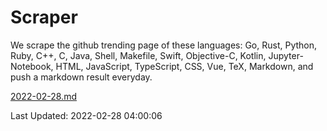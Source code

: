 # Scraper

We scrape the github trending page of these languages: Go, Rust, Python, Ruby, C++, C, Java, Shell, Makefile, Swift, Objective-C, Kotlin, Jupyter-Notebook, HTML, JavaScript, TypeScript, CSS, Vue, TeX, Markdown, and push a markdown result everyday.

[2022-02-28.md](https://github.com/yangwenmai/github-trending-backup/blob/master/2022-02-28.md)

Last Updated: 2022-02-28 04:00:06